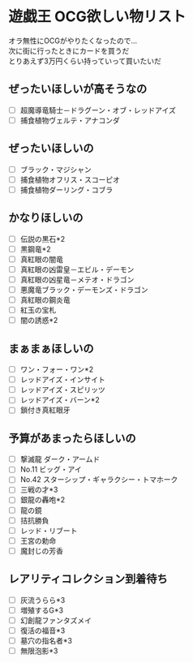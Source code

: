 # 遊戯王 OCG欲しい物リスト
オラ無性にOCGがやりたくなったので…  
次に街に行ったときにカードを買うだ  
とりあえず3万円くらい持っていって買いたいだ

## ぜったいほしいが高そうなの
- [ ] 超魔導竜騎士－ドラグーン・オブ・レッドアイズ
- [ ] 捕食植物ヴェルテ・アナコンダ
## ぜったいほしいの
- [ ] ブラック・マジシャン
- [ ] 捕食植物オフリス・スコーピオ
- [ ] 捕食植物ダーリング・コブラ
## かなりほしいの
- [ ] 伝説の黒石*2
- [ ] 黒鋼竜*2
- [ ] 真紅眼の闇竜
- [ ] 真紅眼の凶雷皇－エビル・デーモン
- [ ] 真紅眼の凶星竜－メテオ・ドラゴン
- [ ] 悪魔竜ブラック・デーモンズ・ドラゴン
- [ ] 真紅眼の鋼炎竜
- [ ] 紅玉の宝札
- [ ] 闇の誘惑*2
## まぁまぁほしいの
- [ ] ワン・フォー・ワン*2
- [ ] レッドアイズ・インサイト
- [ ] レッドアイズ・スピリッツ
- [ ] レッドアイズ・バーン*2
- [ ] 鎖付き真紅眼牙
## 予算があまったらほしいの
- [ ] 撃滅龍 ダーク・アームド
- [ ] No.11 ビッグ・アイ
- [ ] No.42 スターシップ・ギャラクシー・トマホーク
- [ ] 三戦の才*3
- [ ] 銀龍の轟咆*2
- [ ] 龍の鏡
- [ ] 拮抗勝負
- [ ] レッド・リブート
- [ ] 王宮の勅命
- [ ] 魔封じの芳香
## レアリティコレクション到着待ち
- [ ] 灰流うらら*3
- [ ] 増殖するG*3
- [ ] 幻創龍ファンタズメイ
- [ ] 復活の福音*3
- [ ] 墓穴の指名者*3
- [ ] 無限泡影*3